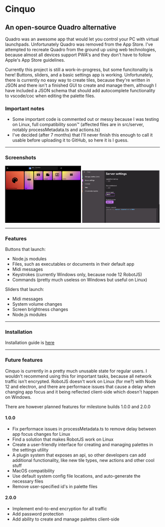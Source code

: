# Cinquo

## An open-source Quadro alternative

Quadro was an awesome app that would let you control your PC with virtual launchpads. Unfortunately Quadro was removed from the App Store. I've attempted to recreate Quadro from the ground up using web technologies, because almost all devices support PWA's and they don't have to follow Apple's App Store guidelines.

Currently this project is still a work-in-progress, but some funcitonality is here! Buttons, sliders, and a basic settings app is working. Unfortunately, there is currently no easy way to create tiles, because they're written in JSON and there isn't a finished GUI to create and manage them, although I have included a JSON schema that should add autocomplete functionality to vscode/coc when editing the palette files.

### Important notes

- Some important code is commented out or messy because I was testing on Linux, full compatibility soon™ (affected files are in src/server, notably processMetadata.ts and actions.ts)
- I've decided (after 7 months) that I'll never finish this enough to call it usable before uploading it to GitHub, so here it is I guess.

---

### Screenshots

<p float="left">
  <img src="/md/client.png" width="49%"/>
  <img src="/md/settings.png" width="50%"/>
</p>

---

### Features

Buttons that launch:

- Node.js modules
- Files, such as executables or documents in their default app
- Midi messages
- Keystrokes (currently Windows only, because node 12 RobotJS)
- Commands (pretty much useless on Windows but useful on Linux)

Sliders that launch:

- Midi messages
- System volume changes
- Screen brightness changes
- Node.js modules

---

### Installation

Installation guide is [here](md/installation.md)

---

### Future features

Cinquo is currently in a pretty much unusable state for regular users. I wouldn't recommend using this for important tasks, because all network traffic isn't encrypted. RobotJS doesn't work on Linux (for me?) with Node 12 and electron, and there are performace issues that cause a delay when changing app focus and it being reflected client-side which doesn't happen on Windows.

There are however planned features for milestone builds 1.0.0 and 2.0.0

#### 1.0.0

- Fix performace issues in processMetadata.ts to remove delay between app focus changes for Linux
- Find a solution that makes RobotJS work on Linux
- Create a user-friendly interface for creating and managing palettes in the settings utility
- A plugin system that exposes an api, so other developers can add additional functionality, like new tile types, new actions and other cool stuff
- MacOS compatibility
- Use default system config file locations, and auto-generate the necessary files
- Remove user-specified id's in palette files

#### 2.0.0

- Implement end-to-end encryption for all traffic
- Add password protection
- Add ability to create and manage palettes client-side

